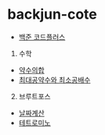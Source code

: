 # backjun-cote

- [백준 코드플러스](https://www.acmicpc.net/workbook/codeplus)

1. 수학
- [약수의합](https://www.acmicpc.net/problem/17425)
- [최대공약수와 최소공배수](https://www.acmicpc.net/problem/2609)

2. 브루트포스
- [날짜계산](https://www.acmicpc.net/problem/1476)
- [테트로미노](https://www.acmicpc.net/problem/14500)
